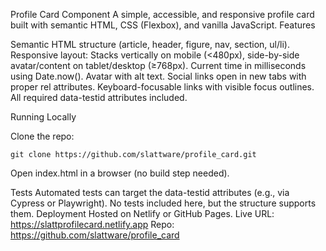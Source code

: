 Profile Card Component
A simple, accessible, and responsive profile card built with semantic HTML, CSS (Flexbox), and vanilla JavaScript.
Features

Semantic HTML structure (article, header, figure, nav, section, ul/li).
Responsive layout: Stacks vertically on mobile (<480px), side-by-side avatar/content on tablet/desktop (≥768px).
Current time in milliseconds using Date.now().
Avatar with alt text.
Social links open in new tabs with proper rel attributes.
Keyboard-focusable links with visible focus outlines.
All required data-testid attributes included.

Running Locally

Clone the repo: 

    git clone https://github.com/slattware/profile_card.git

Open index.html in a browser (no build step needed).

Tests
Automated tests can target the data-testid attributes (e.g., via Cypress or Playwright). No tests included here, but the structure supports them.
Deployment
Hosted on Netlify or GitHub Pages.
Live URL: https://slattprofilecard.netlify.app
Repo: https://github.com/slattware/profile_card
